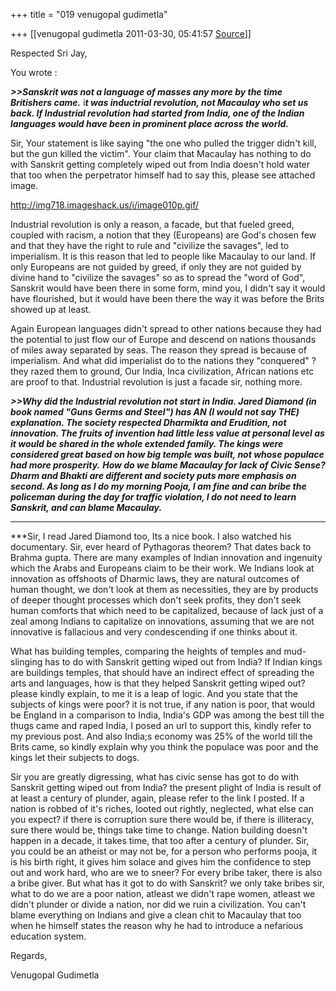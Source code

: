 +++
title = "019 venugopal gudimetla"

+++
[[venugopal gudimetla	2011-03-30, 05:41:57 [Source](https://groups.google.com/g/samskrita/c/WNbhNu2rWic)]]



Respected Sri Jay,  
  
You wrote :  
  
***\>\>Sanskrit was not a language of masses any more by the time Britishers came.*** i***t was inductrial revolution, not Macaulay who set us back. If Industrial revolution had started from India, one of the Indian languages would have been in prominent place across the world.***

Sir, Your statement is like saying "the one who pulled the trigger didn't kill, but the gun killed the victim". Your claim that Macaulay has nothing to do with Sanskrit getting completely wiped out from India doesn't hold water that too when the perpetrator himself had to say this, please see attached image.  

[http://img718.imageshack.us/i/image010p.gif/  
](http://img718.imageshack.us/i/image010p.gif/)

Industrial revolution is only a reason, a facade, but that fueled greed, coupled with racism, a notion that they (Europeans) are God's chosen few and that they have the right to rule and "civilize the savages", led to imperialism. It is this reason that led to people like Macaulay to our land. If only Europeans are not guided by greed, if only they are not guided by divine hand to "civilize the savages" so as to spread the "word of God", Sanskrit would have been there in some form, mind you, I didn't say it would have flourished, but it would have been there the way it was before the Brits showed up at least.

Again European languages didn't spread to other nations because they had the potential to just flow our of Europe and descend on nations thousands of miles away separated by seas. The reason they spread is because of imperialism. And what did imperialist do to the nations they "conquered" ? they razed them to ground, Our India, Inca civilization, African nations etc are proof to that. Industrial revolution is just a facade sir, nothing more.  

***\>\>Why did the Industrial revolution not start in India. Jared Diamond (in book named "Guns Germs and Steel") has AN (I would not say THE) explanation. The society respected Dharmikta and Erudition, not innovation. The fruits of invention had little less value at personal level as it would be shared in the whole extended family. The kings were considered great based on how big temple was built, not whose populace had more prosperity.*** ***How do we blame Macaulay for lack of Civic Sense? Dharm and Bhakti are different and society puts more emphasis on second. As long as I do my  morning Pooja, I am fine and can bribe the policeman during the day for traffic violation, I do not need to learn Sanskrit, and can blame Macaulay.***  

***  
***Sir, I read Jared Diamond too, Its a nice book. I also watched his documentary. Sir, ever heard of Pythagoras theorem? That dates back to Brahma gupta. There are many examples of Indian innovation and ingenuity which the Arabs and Europeans claim to be their work. We Indians look at innovation as offshoots of Dharmic laws, they are natural outcomes of human thought, we don't look at them as necessities, they are by products of deeper thought processes which don't seek profits, they don't seek human comforts that which need to be capitalized, because of lack just of a zeal among Indians to capitalize on innovations, assuming that we are not innovative is fallacious and very condescending if one thinks about it.  
  
What has building temples, comparing the heights of temples and mud-slinging has to do with Sanskrit getting wiped out from India? If Indian kings are buildings temples, that should have an indirect effect of spreading the arts and languages, how is that they helped Sanskrit getting wiped out? please kindly explain, to me it is a leap of logic. And you state that the subjects of kings were poor? it is not true, if any nation is poor, that would be England in a comparison to India, India's GDP was among the best till the thugs came and raped India, I posed an url to support this, kindly refer to my previous post. And also India;s economy was 25% of the world till the Brits came, so kindly explain why you think the populace was poor and the kings let their subjects to dogs.  
  
Sir you are greatly digressing, what has civic sense has got to do with Sanskrit getting wiped out from India? the present plight of India is result of at least a century of plunder, again, please refer to the link I posted. If a nation is robbed of it's riches, looted out rightly, neglected, what else can you expect? if there is corruption sure there would be, if there is illiteracy, sure there would be, things take time to change. Nation building doesn't happen in a decade, it takes time, that too after a century of plunder. Sir, you could be an atheist or may not be, for a person who performs pooja, it is his birth right, it gives him solace and gives him the confidence to step out and work hard, who are we to sneer? For every bribe taker, there is also a bribe giver. But what has it got to do with Sanskrit? we only take bribes sir, what to do we are a poor nation, atleast we didn't rape women, atleast we didn't plunder or divide a nation, nor did we ruin a civilization. You can't blame everything on Indians and give a clean chit to Macaulay that too when he himself states the reason why he had to introduce a nefarious education system.  
  
Regards,  
  
Venugopal Gudimetla  
  
  

